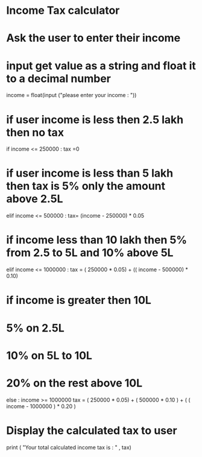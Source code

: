 # Income Tax calculator

# Ask the user to enter their income 
# input get value as a string and float it to a decimal number
income = float(input ("please enter your income : "))

# if user income is less then 2.5 lakh then no tax
if income <= 250000 :
    tax =0 

# if user income is less than 5 lakh then tax is 5% only the amount above 2.5L 
elif income <= 500000 :
    tax= (income - 250000) * 0.05 

# if income less than 10 lakh then 5% from 2.5 to 5L and 10% above 5L
elif income <= 1000000 :
    tax = ( 250000 * 0.05) + (( income - 500000) * 0.10)

# if income is greater then 10L 
# 5% on 2.5L
# 10% on 5L to 10L
# 20% on the rest above 10L
else :
    income >= 1000000
    tax = ( 250000 * 0.05) + ( 500000 * 0.10 ) + ( ( income - 1000000 ) * 0.20 )

# Display the calculated tax to user
print ( "Your total calculated income tax is : " , tax) 